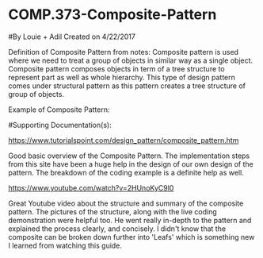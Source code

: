 # COMP.373-Composite-Pattern
#By Louie + Adil Created on 4/22/2017

Definition of Composite Pattern from notes: Composite pattern is used where we need to treat a group of objects in
similar way as a single object. Composite pattern composes objects in term of a tree structure to represent part as
well as whole hierarchy. This type of design pattern comes under structural pattern as this pattern creates a tree
structure of group of objects.

Example of Composite Pattern:

#Supporting Documentation(s):

https://www.tutorialspoint.com/design_pattern/composite_pattern.htm

Good basic overview of the Composite Pattern. The implementation steps from this site have been a huge help in the
design of our own design of the pattern. The breakdown of the coding example is a definite help as well.

https://www.youtube.com/watch?v=2HUnoKyC9l0

Great Youtube video about the structure and summary of the composite pattern. The pictures of the structure, along with
the live coding demonstration were helpful too. He went really in-depth to the pattern and explained the process
clearly, and concisely. I didn't know that the composite can be broken down further into 'Leafs' which is something new
I learned from watching this guide.